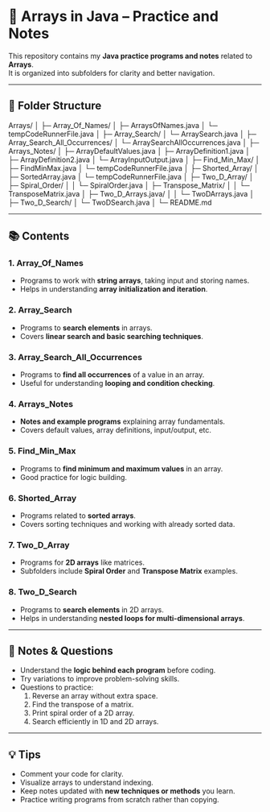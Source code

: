 # 📂 Arrays in Java – Practice and Notes

This repository contains my **Java practice programs and notes** related to **Arrays**.  
It is organized into subfolders for clarity and better navigation.

---

## 📁 Folder Structure

Arrays/
│
├─ Array_Of_Names/
│ ├─ ArraysOfNames.java
│ └─ tempCodeRunnerFile.java
│
├─ Array_Search/
│ └─ ArraySearch.java
│
├─ Array_Search_All_Occurrences/
│ └─ ArraySearchAllOccurrences.java
│
├─ Arrays_Notes/
│ ├─ ArrayDefaultValues.java
│ ├─ ArrayDefinition1.java
│ ├─ ArrayDefinition2.java
│ └─ ArrayInputOutput.java
│
├─ Find_Min_Max/
│ ├─ FindMinMax.java
│ └─ tempCodeRunnerFile.java
│
├─ Shorted_Array/
│ ├─ SortedArray.java
│ └─ tempCodeRunnerFile.java
│
├─ Two_D_Array/
│ ├─ Spiral_Order/
│ │ └─ SpiralOrder.java
│ ├─ Transpose_Matrix/
│ │ └─ TransposeMatrix.java
│ ├─ Two_D_Arrays.java/
│ │ └─ TwoDArrays.java
│ ├─ Two_D_Search/
│ └─ TwoDSearch.java
│
└─ README.md


---

## 📚 Contents

### 1. Array_Of_Names
- Programs to work with **string arrays**, taking input and storing names.
- Helps in understanding **array initialization and iteration**.

### 2. Array_Search
- Programs to **search elements** in arrays.
- Covers **linear search and basic searching techniques**.

### 3. Array_Search_All_Occurrences
- Programs to **find all occurrences** of a value in an array.
- Useful for understanding **looping and condition checking**.

### 4. Arrays_Notes
- **Notes and example programs** explaining array fundamentals.
- Covers default values, array definitions, input/output, etc.

### 5. Find_Min_Max
- Programs to **find minimum and maximum values** in an array.
- Good practice for logic building.

### 6. Shorted_Array
- Programs related to **sorted arrays**.
- Covers sorting techniques and working with already sorted data.

### 7. Two_D_Array
- Programs for **2D arrays** like matrices.
- Subfolders include **Spiral Order** and **Transpose Matrix** examples.

### 8. Two_D_Search
- Programs to **search elements** in 2D arrays.
- Helps in understanding **nested loops for multi-dimensional arrays**.

---

## 📝 Notes & Questions
- Understand the **logic behind each program** before coding.
- Try variations to improve problem-solving skills.
- Questions to practice:
  1. Reverse an array without extra space.
  2. Find the transpose of a matrix.
  3. Print spiral order of a 2D array.
  4. Search efficiently in 1D and 2D arrays.

---

## 💡 Tips
- Comment your code for clarity.
- Visualize arrays to understand indexing.
- Keep notes updated with **new techniques or methods** you learn.
- Practice writing programs from scratch rather than copying.

